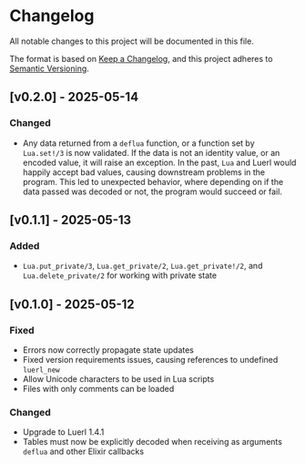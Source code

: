 # Changelog

All notable changes to this project will be documented in this file.

The format is based on [Keep a Changelog](https://keepachangelog.com/en/1.1.0/),
and this project adheres to [Semantic Versioning](https://semver.org/spec/v2.0.0.html).

## [v0.2.0] - 2025-05-14

### Changed
- Any data returned from a `deflua` function, or a function set by `Lua.set!/3` is now validated. If the data is not an identity value, or an encoded value, it will raise an exception. In the past, `Lua` and Luerl would happily accept bad values, causing downstream problems in the program. This led to unexpected behavior, where depending on if the data passed was decoded or not, the program would succeed or fail.


## [v0.1.1] - 2025-05-13

### Added
- `Lua.put_private/3`, `Lua.get_private/2`, `Lua.get_private!/2`, and `Lua.delete_private/2` for working with private state

## [v0.1.0] - 2025-05-12

### Fixed

- Errors now correctly propagate state updates
- Fixed version requirements issues, causing references to undefined `luerl_new`
- Allow Unicode characters to be used in Lua scripts
- Files with only comments can be loaded

### Changed

- Upgrade to Luerl 1.4.1
- Tables must now be explicitly decoded when receiving as arguments `deflua` and other Elixir callbacks


[unreleased]: https://github.com/tv-labs/lua/compare/v0.2.0...HEAD
[0.1.1]: https://github.com/tv-labs/lua/compare/v0.1.1...v0.2.0
[0.1.1]: https://github.com/tv-labs/lua/compare/v0.1.0...v0.1.1
[0.1.0]: https://github.com/tv-labs/lua/compare/v0.0.22...v0.1.0

